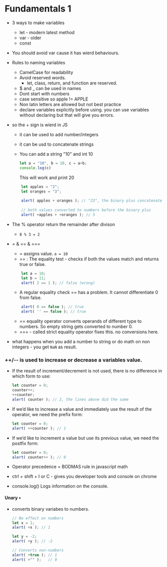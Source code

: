 # Fundamentals 1

- 3 ways to make variables
	- let - modern latest method
	- var - older 
	- const 


- You should avoid var cause it has wierd behaviours. 
- Rules to naming variables
	- CamelCase for readability
	- Avoid reserved words.
        - let, class, return, and function are reserved.
    - $ and _ can be used in names
    - Dont start with numbers
    - case sensitive so apple != APPLE
    - Non latin letters are allowed but not best practice
	- declare variables explicitly before using. you can use variables without declaring but that will give you errors.

-  so the + sign is wierd in JS 
	- it can be used to add number/integers
	- it can be usd to concatenate strings
	- You can add a string "10" and int 10
		
		``` javascript
		let a = "10", b = 10, c = a+b;
		console.log(c)
		``` 
		This will work and print 20 
	``` javascript
		let apples = "2";
		let oranges = "3";
		
		alert( apples + oranges ); // "23", the binary plus concatenates strings
		
		// both values converted to numbers before the binary plus
		alert( +apples + +oranges ); // 5
	```

- The % operator return the remainder after divison
	- `8 % 3 = 2`

- = & == & === 
	- = assigns value. `a = 10` 
	- == : The equality test - checks if both the values match and returns true or false.
	```javascript
		let a = 10;
		let b = 11;
		alert( 2 == 1 ); // false (wrong)
	```
	
	 
	 - A regular equality check == has a problem. It cannot differentiate 0 from false.
	
	``` javascript 
		alert( 0 == false ); // true
		alert( '' == false ); // true
	```
	
	 
	 - == equality operator converts operands of different type to numbers. So empty string gets converted to number 0. 
	- === - called strict equality operator fixes this. no conversions here. 

- what happens when you add a number to string or do math on non integers - you get `NaN` as result.

### ++/-- is used to increase or decrease a variables value.

- If the result of increment/decrement is not used, there is no difference in which form to use:
	
	```javascript
	let counter = 0;
	counter++;
	++counter;
	alert( counter ); // 2, the lines above did the same
	```
- If we’d like to increase a value and immediately use the result of the operator, we need the prefix form:

	```javascript
	let counter = 0;
	alert( ++counter ); // 1
	```

- If we’d like to increment a value but use its previous value, we need the postfix form:
	```javascript
	let counter = 0;
	alert( counter++ ); // 0
	```

- Operator precedence = BODMAS rule in javascript math

- ctrl + shift + I or C - gives you developer tools and console on chrome

- console.log() Logs information on the console. 

#### Unary `+` 
 - converts binary variabes to numbers. 
	 ```javascript
	 // No effect on numbers
	let x = 1;
	alert( +x ); // 1
	
	let y = -2;
	alert( +y ); // -2
	
	// Converts non-numbers
	alert( +true ); // 1
	alert( +"" );   // 0
	```

